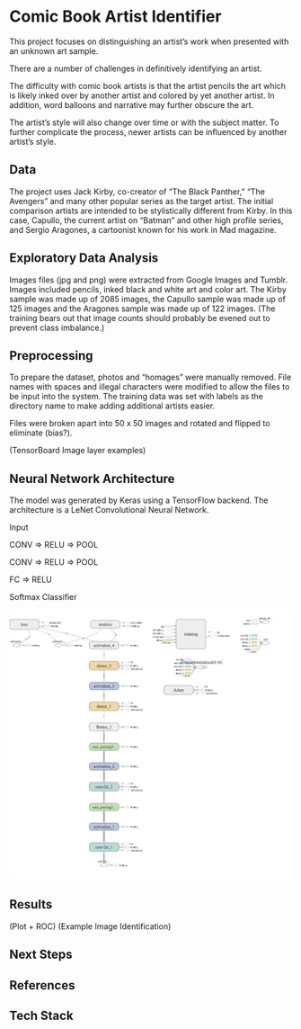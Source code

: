# Comic Book Artist Identifier

This project focuses on distinguishing an artist’s work when presented with an unknown art sample. 

There are a number of challenges in definitively identifying an artist.

The difficulty with comic book artists is that the artist pencils the art which is likely inked over by another artist and colored by yet another artist. In addition, word balloons and narrative may further obscure the art. 

The artist’s style will also change over time or with the subject matter. To further complicate the process, newer artists can be influenced by another artist’s style.


## Data
The project uses Jack Kirby, co-creator of “The Black Panther,” “The Avengers” and many other popular series as the target artist. The initial comparison artists are intended to be stylistically different from Kirby. In this case, Capullo, the current artist on “Batman” and other high profile series, and Sergio Aragones, a cartoonist known for his work in Mad magazine. 



## Exploratory Data Analysis
Images files (jpg and png) were extracted from Google Images and Tumblr. Images included pencils, inked black and white art and color art. The Kirby sample was made up of 2085 images, the Capullo sample was made up of  125 images and the Aragones sample was made up of 122 images. (The training bears out that image counts should probably be evened out to prevent class imbalance.)

## Preprocessing
To prepare the dataset, photos and “homages” were manually removed. File names with spaces and illegal characters were modified to allow the files to be input into the system. The training data was set with labels as the directory name to make adding additional artists easier.

Files were broken apart into 50 x 50 images and rotated and flipped to eliminate (bias?).

(TensorBoard Image layer examples)


## Neural Network Architecture

The model was generated by Keras using a TensorFlow backend. The architecture is a LeNet Convolutional Neural Network.

Input

CONV => RELU => POOL

CONV => RELU => POOL

FC => RELU

Softmax Classifier

![tensorboard graph](https://github.com/rhaussmann/ds-capstone-2/blob/master/img/tensor_graph.png "Tensorboard Graph")


## Results

(Plot + ROC)
(Example Image Identification)

## Next Steps

## References

## Tech Stack
